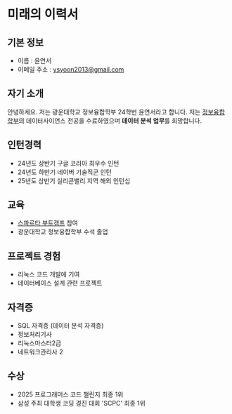 # 미래의 이력서 

## 기본 정보

- 이름 : 윤연서
- 이메일 주소 : ysyoon2013@gmail.com

## 자기 소개

안녕하세요. 저는 광운대학교 정보융합학부 24학번 윤연서라고 합니다.
저는 [정보융합학부](https://www.kw.ac.kr/ko/univ/convergence03_1.jsp)의 데이터사이언스 전공을 수료하였으며 **데이터 분석 업무**를 희망합니다.

## 인턴경력

- 24년도 상반기 구글 코리아 최우수 인턴
- 24년도 하반기 네이버 기술직군 인턴
- 25년도 상반기 실리콘밸리 지역 해외 인턴십

## 교육

- [스파르타 부트캠프](https://nbcamp.spartacodingclub.kr/?utm_source=naver&utm_medium=bs&utm_campaign=nbcamp&utm_content=homelink&utm_term=%EC%8A%A4%ED%8C%8C%EB%A5%B4%ED%83%80%EB%B6%80%ED%8A%B8%EC%BA%A0%ED%94%84&NaPm=ct%3Dm8wltc1k%7Cci%3D0Aq0000N8IDBHAPZW0Yw%7Ctr%3Dbrnd%7Chk%3D9cb5a3fc0d4d70af0944b1e8a4c0c3fb3cd98667%7Cnacn%3DfCZODwgXkneoD) 참여
- 광운대학교 정보융합학부 수석 졸업

## 프로젝트 경험

- 리눅스 코드 개발에 기여
- 데이터베이스 설계 관련 프로젝트

## 자격증

- SQL 자격증 (데이터 분석 자격증)
- 정보처리기사
- 리눅스마스터2급
- 네트워크관리사 2

## 수상

- 2025 프로그래머스 코드 챌린지 최종 1위
- 삼성 주최 대학생 코딩 경진 대회 'SCPC' 최종 1위
